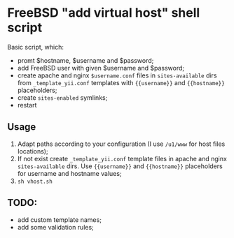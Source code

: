 # FreeBSD "add virtual host" shell script

Basic script, which:
- promt $hostname, $username and $password;
- add FreeBSD user with given $username and $password;
- create apache and nginx `$username.conf` files in `sites-available` dirs from `_template_yii.conf` templates with `{{username}}` and `{{hostname}}` placeholders;
- create `sites-enabled` symlinks;
- restart

## Usage

1. Adapt paths according to your configuration (I use `/u1/www` for host files locations);
2. If not exist create `_template_yii.conf` template files in apache and nginx `sites-available` dirs. Use `{{username}}` and `{{hostname}}` placeholders for username and hostname values;
3. ```sh vhost.sh```

## TODO:
- add custom template names;
- add some validation rules;

